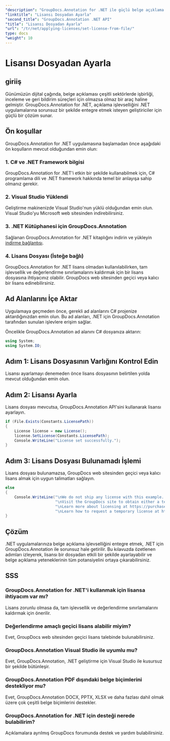 ```yaml
---
"description": "GroupDocs.Annotation for .NET ile güçlü belge açıklama yeteneklerini .NET uygulamalarınıza sorunsuz bir şekilde entegre edin."
"linktitle": "Lisansı Dosyadan Ayarla"
"second_title": "GroupDocs.Annotation .NET API"
"title": "Lisansı Dosyadan Ayarla"
"url": "/tr/net/applying-licenses/set-license-from-file/"
type: docs
"weight": 10
---
```


# Lisansı Dosyadan Ayarla

## giriiş
Günümüzün dijital çağında, belge açıklaması çeşitli sektörlerde işbirliği, inceleme ve geri bildirim süreçleri için olmazsa olmaz bir araç haline gelmiştir. GroupDocs.Annotation for .NET, açıklama işlevselliğini .NET uygulamalarına sorunsuz bir şekilde entegre etmek isteyen geliştiriciler için güçlü bir çözüm sunar.
## Ön koşullar
GroupDocs.Annotation for .NET uygulamasına başlamadan önce aşağıdaki ön koşulların mevcut olduğundan emin olun:
### 1. C# ve .NET Framework bilgisi
GroupDocs.Annotation for .NET'i etkin bir şekilde kullanabilmek için, C# programlama dili ve .NET framework hakkında temel bir anlayışa sahip olmanız gerekir.
### 2. Visual Studio Yüklendi
Geliştirme makinenizde Visual Studio'nun yüklü olduğundan emin olun. Visual Studio'yu Microsoft web sitesinden indirebilirsiniz.
### 3. .NET Kütüphanesi için GroupDocs.Annotation
Sağlanan GroupDocs.Annotation for .NET kitaplığını indirin ve yükleyin [indirme bağlantısı](https://releases.groupdocs.com/annotation/net/).
### 4. Lisans Dosyası (İsteğe bağlı)
GroupDocs.Annotation for .NET lisans olmadan kullanılabilirken, tam işlevsellik ve değerlendirme sınırlamalarını kaldırmak için bir lisans dosyasına ihtiyacınız olabilir. GroupDocs web sitesinden geçici veya kalıcı bir lisans edinebilirsiniz.

## Ad Alanlarını İçe Aktar
Uygulamaya geçmeden önce, gerekli ad alanlarını C# projenize aktardığınızdan emin olun. Bu ad alanları, .NET için GroupDocs.Annotation tarafından sunulan işlevlere erişim sağlar.

Öncelikle GroupDocs.Annotation ad alanını C# dosyanıza aktarın:
```csharp
using System;
using System.IO;
```
## Adım 1: Lisans Dosyasının Varlığını Kontrol Edin
Lisansı ayarlamayı denemeden önce lisans dosyasının belirtilen yolda mevcut olduğundan emin olun.
## Adım 2: Lisansı Ayarla
Lisans dosyası mevcutsa, GroupDocs.Annotation API'sini kullanarak lisansı ayarlayın.
```csharp
if (File.Exists(Constants.LicensePath))
{
    License license = new License();
    license.SetLicense(Constants.LicensePath);
    Console.WriteLine("License set successfully.");
}
```
## Adım 3: Lisans Dosyası Bulunamadı İşlemi
Lisans dosyası bulunamazsa, GroupDocs web sitesinden geçici veya kalıcı lisans almak için uygun talimatları sağlayın.
```csharp
else
{
    Console.WriteLine("\nWe do not ship any license with this example. " +
                      "\nVisit the GroupDocs site to obtain either a temporary or permanent license. " +
                      "\nLearn more about licensing at https://purchase.groupdocs.com/faqs/licensing. " +
                      "\nLearn how to request a temporary license at https://purchase.groupdocs.com/geçici-lisans.");
}
```

## Çözüm
.NET uygulamalarınıza belge açıklama işlevselliğini entegre etmek, .NET için GroupDocs.Annotation ile sorunsuz hale getirilir. Bu kılavuzda özetlenen adımları izleyerek, lisansı bir dosyadan etkili bir şekilde ayarlayabilir ve belge açıklama yeteneklerinin tüm potansiyelini ortaya çıkarabilirsiniz.
## SSS
### GroupDocs.Annotation for .NET'i kullanmak için lisansa ihtiyacım var mı?
Lisans zorunlu olmasa da, tam işlevsellik ve değerlendirme sınırlamalarını kaldırmak için önerilir.
### Değerlendirme amaçlı geçici lisans alabilir miyim?
Evet, GroupDocs web sitesinden geçici lisans talebinde bulunabilirsiniz.
### GroupDocs.Annotation Visual Studio ile uyumlu mu?
Evet, GroupDocs.Annotation, .NET geliştirme için Visual Studio ile kusursuz bir şekilde bütünleşir.
### GroupDocs.Annotation PDF dışındaki belge biçimlerini destekliyor mu?
Evet, GroupDocs.Annotation DOCX, PPTX, XLSX ve daha fazlası dahil olmak üzere çok çeşitli belge biçimlerini destekler.
### GroupDocs.Annotation for .NET için desteği nerede bulabilirim?
Açıklamalara ayrılmış GroupDocs forumunda destek ve yardım bulabilirsiniz.